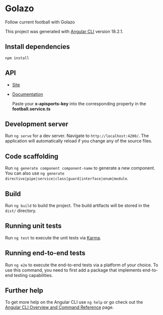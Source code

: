 # Golazo

Follow current football with Golazo

This project was generated with [Angular CLI](https://github.com/angular/angular-cli) version 18.2.1.

## Install dependencies

```
npm install
```

## API

* [Site](https://www.api-football.com/)
* [Documentation
  ](https://www.api-football.com/documentation-v3)

  Paste your **x-apisports-key** into the corresponding property in the **football.service.ts**

## Development server

Run `ng serve` for a dev server. Navigate to `http://localhost:4200/`. The application will automatically reload if you change any of the source files.

## Code scaffolding

Run `ng generate component component-name` to generate a new component. You can also use `ng generate directive|pipe|service|class|guard|interface|enum|module`.

## Build

Run `ng build` to build the project. The build artifacts will be stored in the `dist/` directory.

## Running unit tests

Run `ng test` to execute the unit tests via [Karma](https://karma-runner.github.io).

## Running end-to-end tests

Run `ng e2e` to execute the end-to-end tests via a platform of your choice. To use this command, you need to first add a package that implements end-to-end testing capabilities.

## Further help

To get more help on the Angular CLI use `ng help` or go check out the [Angular CLI Overview and Command Reference](https://angular.dev/tools/cli) page.
